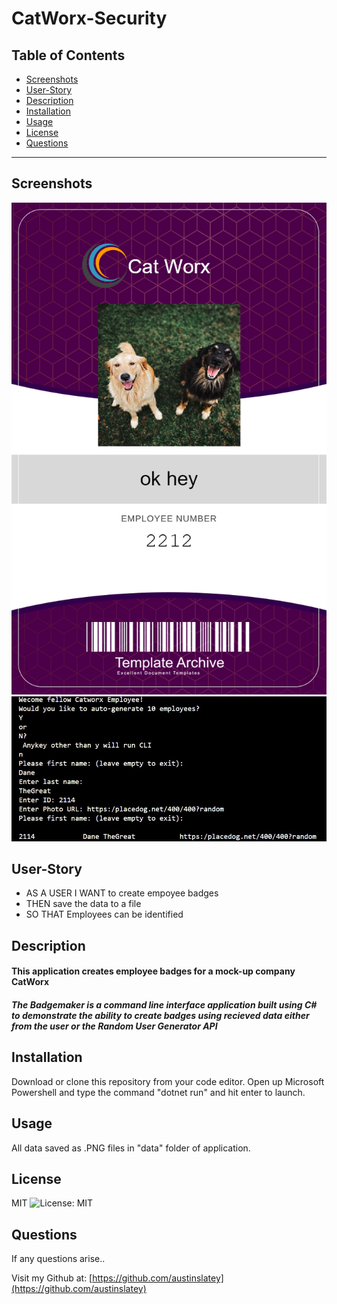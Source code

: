 # CatWorx-Security


  ## Table of Contents

  * [Screenshots](#screenshots)  
  * [User-Story](#user-story)
  * [Description](#description)
  * [Installation](#installation)
  * [Usage](#usage)
  * [License](#license)
  * [Questions](#questions)

 
  


  ---

  ## Screenshots
  ![employee-badge](./data/2212_badge.png)
  ![cli-clip](./assets/screenshots/Screenshot%202022-10-04%20024110.jpg)

  ## User-Story
  * AS A USER I WANT to create empoyee badges 
  * THEN save the data to a file 
  * SO THAT Employees can be identified

  ## Description
  #### This application creates employee badges for a mock-up company CatWorx
  ##### The Badgemaker is a command line interface application built using C# to demonstrate the ability to create badges using recieved data either from the user or the Random User Generator API

  ## Installation
  Download or clone this repository from your code editor. Open up Microsoft Powershell and type the command "dotnet run" and hit enter to launch.

  ## Usage
  All data saved as .PNG files in "data" folder of application.

  ## License 
  MIT
  ![License: MIT](https://img.shields.io/badge/License-MIT-yellow.svg)

  ## Questions

  If any questions arise..

  Visit my Github at: [https://github.com/austinslatey](https://github.com/austinslatey)
  
